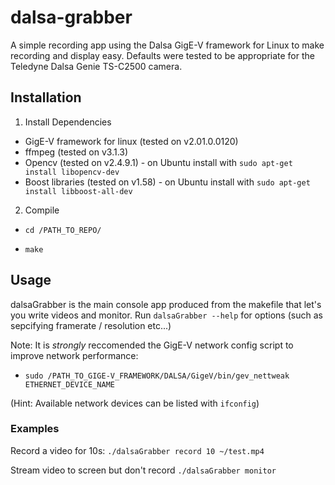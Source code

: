# dalsa-grabber
A simple recording app using the Dalsa GigE-V framework for Linux to make recording and display easy.
Defaults were tested to be appropriate for the Teledyne Dalsa Genie TS-C2500 camera.

## Installation ##

1. Install Dependencies

* GigE-V framework for linux (tested on v2.01.0.0120)
* ffmpeg (tested on v3.1.3)
* Opencv (tested on v2.4.9.1) - on Ubuntu install with `sudo apt-get install libopencv-dev`
* Boost libraries (tested on v1.58) - on Ubuntu install with `sudo apt-get install libboost-all-dev`

2. Compile

  * `cd /PATH_TO_REPO/`
  
  * `make`

## Usage ##

dalsaGrabber is the main console app produced from the makefile that let's you  write videos and monitor. Run `dalsaGrabber --help` for options (such as sepcifying framerate / resolution etc...)

Note: It is *strongly* reccomended the GigE-V network config script to improve network performance:
* `sudo /PATH_TO_GIGE-V_FRAMEWORK/DALSA/GigeV/bin/gev_nettweak ETHERNET_DEVICE_NAME`

(Hint: Available network devices can be listed with `ifconfig`)

### Examples ###

Record a video for 10s:
`./dalsaGrabber record 10 ~/test.mp4`

Stream video to screen but don't record
`./dalsaGrabber monitor`
